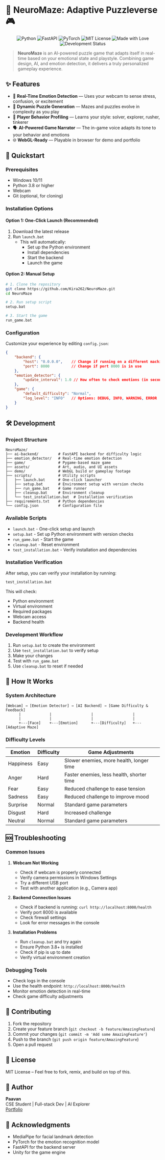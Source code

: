 # 🧠 NeuroMaze: Adaptive Puzzleverse 🎮

<p align="center">
  <img src="https://img.shields.io/badge/Python-3.10+-blue?logo=python" alt="Python"/>
  <img src="https://img.shields.io/badge/FastAPI-Backend-green?logo=fastapi" alt="FastAPI"/>
  <img src="https://img.shields.io/badge/PyTorch-ML-orange?logo=pytorch" alt="PyTorch"/>
  <img src="https://img.shields.io/badge/License-MIT-yellow" alt="MIT License"/>
  <img src="https://img.shields.io/badge/Made with-❤-maroon" alt="Made with Love">
  <img src="https://img.shields.io/badge/Status-Alpha-orange" alt="Development Status">
</p>

> **NeuroMaze** is an AI-powered puzzle game that adapts itself in real-time based on your emotional state and playstyle. Combining game design, AI, and emotion detection, it delivers a truly personalized gameplay experience.

## ✨ Features

- 🤖 **Real-Time Emotion Detection** — Uses your webcam to sense stress, confusion, or excitement
- 🧩 **Dynamic Puzzle Generation** — Mazes and puzzles evolve in complexity as you play
- 🧠 **Player Behavior Profiling** — Learns your style: solver, explorer, rusher, tinkerer
- 🗣️ **AI-Powered Game Narrator** — The in-game voice adapts its tone to your behavior and emotions
- 🌐 **WebGL-Ready** — Playable in browser for demo and portfolio

## 🚀 Quickstart

### Prerequisites
- Windows 10/11
- Python 3.8 or higher
- Webcam
- Git (optional, for cloning)

### Installation Options

#### Option 1: One-Click Launch (Recommended)
1. Download the latest release
2. Run `launch.bat`
   - This will automatically:
     - Set up the Python environment
     - Install dependencies
     - Start the backend
     - Launch the game

#### Option 2: Manual Setup
```bash
# 1. Clone the repository
git clone https://github.com/Kira262/NeuroMaze.git
cd NeuroMaze

# 2. Run setup script
setup.bat

# 3. Start the game
run_game.bat
```

### Configuration
Customize your experience by editing `config.json`:
```json
{
    "backend": {
        "host": "0.0.0.0",    // Change if running on a different machine
        "port": 8000          // Change if port 8000 is in use
    },
    "emotion_detector": {
        "update_interval": 1.0 // How often to check emotions (in seconds)
    },
    "game": {
        "default_difficulty": "Normal",
        "log_level": "INFO"   // Options: DEBUG, INFO, WARNING, ERROR
    }
}
```

## 🛠️ Development

### Project Structure
```
NeuroMaze/
├── ai-backend/         # FastAPI backend for difficulty logic
├── emotion_detector/   # Real-time emotion detection
├── game/               # Pygame-based maze game
├── assets/             # Art, audio, and UI assets
├── demo/               # WebGL build or gameplay footage
├── scripts/            # Utility scripts
│   ├── launch.bat      # One-click launcher
│   ├── setup.bat       # Environment setup with version checks
│   ├── run_game.bat    # Game runner
│   ├── cleanup.bat     # Environment cleanup
│   └── test_installation.bat  # Installation verification
├── requirements.txt    # Python dependencies
└── config.json         # Configuration file
```

### Available Scripts
- `launch.bat` - One-click setup and launch
- `setup.bat` - Set up Python environment with version checks
- `run_game.bat` - Start the game
- `cleanup.bat` - Reset environment
- `test_installation.bat` - Verify installation and dependencies

### Installation Verification
After setup, you can verify your installation by running:
```bash
test_installation.bat
```
This will check:
- Python environment
- Virtual environment
- Required packages
- Webcam access
- Backend health

### Development Workflow
1. Run `setup.bat` to create the environment
2. Use `test_installation.bat` to verify setup
3. Make your changes
4. Test with `run_game.bat`
5. Use `cleanup.bat` to reset if needed

## 🧠 How It Works

### System Architecture
```
[Webcam] → [Emotion Detector] → [AI Backend] → [Game Difficulty & Feedback]
      |             |                  |                  |
      |             |                  |                  |
      +---[Face]    +---[Emotion]      +---[Difficulty]   +---[Adaptive Maze]
```

### Difficulty Levels

| Emotion    | Difficulty | Game Adjustments                          |
|------------|------------|-------------------------------------------|
| Happiness  | Easy       | Slower enemies, more health, longer time  |
| Anger      | Hard       | Faster enemies, less health, shorter time |
| Fear       | Easy       | Reduced challenge to ease tension         |
| Sadness    | Easy       | Reduced challenge to improve mood         |
| Surprise   | Normal     | Standard game parameters                  |
| Disgust    | Hard       | Increased challenge                       |
| Neutral    | Normal     | Standard game parameters                  |

## 🆘 Troubleshooting

### Common Issues

1. **Webcam Not Working**
   - Check if webcam is properly connected
   - Verify camera permissions in Windows Settings
   - Try a different USB port
   - Test with another application (e.g., Camera app)

2. **Backend Connection Issues**
   - Check if backend is running: `curl http://localhost:8000/health`
   - Verify port 8000 is available
   - Check firewall settings
   - Look for error messages in the console

3. **Installation Problems**
   - Run `cleanup.bat` and try again
   - Ensure Python 3.8+ is installed
   - Check if pip is up to date
   - Verify virtual environment creation

### Debugging Tools
- Check logs in the console
- Use the health endpoint: `http://localhost:8000/health`
- Monitor emotion detection in real-time
- Check game difficulty adjustments

## 🤝 Contributing

1. Fork the repository
2. Create your feature branch (`git checkout -b feature/AmazingFeature`)
3. Commit your changes (`git commit -m 'Add some AmazingFeature'`)
4. Push to the branch (`git push origin feature/AmazingFeature`)
5. Open a pull request

## 📜 License

MIT License – Feel free to fork, remix, and build on top of this.

## 👤 Author

**Paavan**  
CSE Student | Full-stack Dev | AI Explorer  
[Portfolio](https://github.com/Kira262)

## 🙏 Acknowledgments

- MediaPipe for facial landmark detection
- PyTorch for the emotion recognition model
- FastAPI for the backend server
- Unity for the game engine

